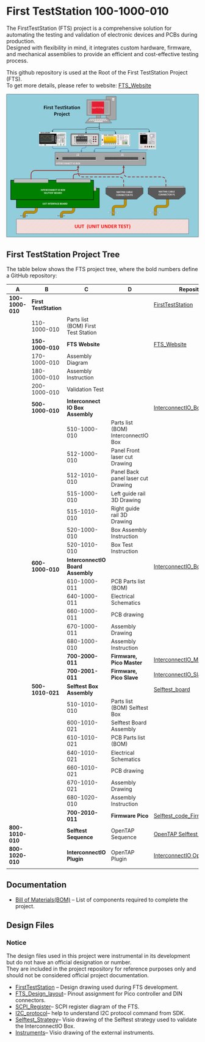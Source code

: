 # First TestStation  100-1000-010

The FirstTestStation (FTS) project is a comprehensive solution for automating the testing and validation of electronic devices and PCBs during production.<br>
Designed with flexibility in mind, it integrates custom hardware, firmware, and mechanical assemblies to provide an efficient and cost-effective testing process.<br>

This github repository is used at the Root of the First TestStation Project (FTS). <br>
To get more details, please refer to website: [FTS_Website](https://FirstTestStation.github.io/FTS_Website/) <br>

 ![FTS](DOC/image/FirstTestStation.png)

## First TestStation Project Tree

The table below shows the FTS project tree, where the bold numbers define a GitHub repository:

| A| B | C | D| Repositories |
|-----------------|------------------------|------------------------------------------|-----------------|----
| **100-1000-010**| **First TestStation**                    |                                           ||[FirstTestStation](https://github.com/FirstTestStation/First_TestStation)                              
|                 | 110-1000-010                            | Parts list (BOM) First Test Station       |      
|                 |**150-1000-010**                         | **FTS Website**                           ||[FTS_Website](https://github.com/FirstTestStation/FTS_Website) 
|                 | 170-1000-010                            | Assembly Diagram                          |       
|                 | 180-1000-010                            | Assembly Instruction                      | 
|                 | 200-1000-010                            | Validation Test                           |
|| **500-1000-010**| **Interconnect IO Box Assembly**        |                                          |[InterconnectIO_Box](https://github.com/FirstTestStation/InterconnectIO_Box)
||                 | 510-1000-010                            | Parts list (BOM) InterconnectIO Box      |
||                 | 512-1000-010                            | Panel Front laser cut Drawing            |
||                 | 512-1010-010                            | Panel Back panel laser cut Drawing       |
||                 | 515-1000-010                            | Left guide rail 3D Drawing               |
||                 | 515-1010-010                            | Right guide rail 3D Drawing              |
||                 | 520-1000-010                            | Box Assembly Instruction                 |
||                 | 520-1010-010                            | Box Test Instruction                     |
|| **600-1000-010**| **InterconnectIO Board Assembly**       |                                          |[InterconnectIO_Board](https://github.com/FirstTestStation/InterconnectIO_Board)
||                 | 610-1000-011                            | PCB Parts list (BOM)                     |
||                 | 640-1000-011                            | Electrical Schematics                    |
||                 | 660-1000-011                            | PCB drawing                              |
||                 | 670-1000-011                            | Assembly Drawing                         |
||                 | 680-1000-010                            | Assembly Instruction                     |
||                 | **700-2000-011**                        | **Firmware, Pico Master**                |[InterconnectIO_Master_Firmware](https://github.com/FirstTestStation/InterconnectIO_Master_Firmware)
||                 | **700-2001-011**                        | **Firmware, Pico Slave**                 |[InterconnectIO_Slave_Firmware](https://github.com/FirstTestStation/InterconnectIO_Slave_Firmware)
|| **500-1010-021**| **Selftest Box Assembly**               |                                          |[Selftest_board](https://github.com/FirstTestStation/Selftest_Board)
||                 | 510-1010-010                            | Parts list (BOM) Selftest Box            |
||                 | 600-1010-021                            | Selftest Board Assembly                  |
||                 | 610-1010-021                            | PCB Parts list (BOM)                     |
||                 | 640-1010-021                            | Electrical Schematics                    |
||                 | 660-1010-021                            | PCB drawing                              |
||                 | 670-1010-021                            | Assembly Drawing                         |
||                 | 680-1020-010                            | Assembly Instruction                     |
||                 | **700-2010-011**                        | **Firmware Pico**                        |[Selftest_code_Firmware](https://github.com/FirstTestStation/Selftest_code_firmware)
| **800-1010-010** | |**Selftest Sequence**                  | OpenTAP Sequence                         |[OpenTAP Selftest Sequence](https://github.com/FirstTestStation/FTS_OpenTAP_Selftest_Sequence)
| **800-1020-010** | |**InterconnectIO Plugin**               | OpenTAP Plugin                           |[InterconnectIO OpenTAP Plugin](https://github.com/FirstTestStation/FTS_InterconnectIOBox_OpenTAP_Plugin)
| | | |


## Documentation
- [Bill of Materials(BOM)](pdf/BOM_First_TestStation_110-1000.pdf) – List of components required to complete the project.

## Design Files 

### Notice

The design files used in this project were instrumental in its development but do not have an official designation or number. <br>
They are included in the project repository for reference purposes only and should not be considered official project documentation.

- [FirstTestStation](DOC/FirstTestStation.vsdx) – Design drawing used during FTS development.
- [FTS_Design_layout](DOC/FTS_Design_layout.ods)– Pinout assignment for Pico controller and DIN connectors.
- [SCPI_Register](DOC/SCPI_Register.vsdx)– SCPI register diagram of the FTS.
- [I2C_protocol](DOC/I2C_protocol.ods)– help to understand I2C protocol command from SDK.
- [Selftest_Strategy](DOC/Selftest_Strategy.vsdx)– Visio drawing of the Selftest strategy used to validate the InterconnectIO Box.
- [Instruments](DOC/Instruments.vsdx)– Visio drawing of the external instruments.




